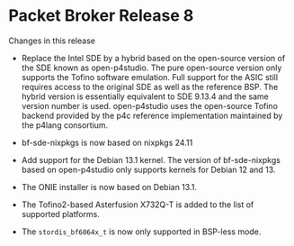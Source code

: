 # Packet Broker Release 8

Changes in this release

   * Replace the Intel SDE by a hybrid based on the open-source
     version of the SDE known as open-p4studio. The pure open-source
     version only supports the Tofino software emulation. Full support
     for the ASIC still requires access to the original SDE as well as
     the reference BSP. The hybrid version is essentially equivalent
     to SDE 9.13.4 and the same version number is used. open-p4studio
     uses the open-source Tofino backend provided by the p4c reference
     implementation maintained by the p4lang consortium.

   * bf-sde-nixpkgs is now based on nixpkgs 24.11

   * Add support for the Debian 13.1 kernel. The version of
     bf-sde-nixpkgs based on open-p4studio only supports kernels for
     Debian 12 and 13.

   * The ONIE installer is now based on Debian 13.1.

   * The Tofino2-based Asterfusion X732Q-T is added to the list of
     supported platforms.

   * The `stordis_bf6064x_t` is now only supported in BSP-less mode.

